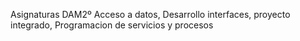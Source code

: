 Asignaturas DAM2º
Acceso a datos, Desarrollo interfaces, proyecto integrado, Programacion de servicios y procesos
